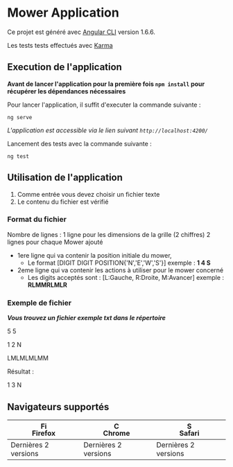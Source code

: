 # Mower Application

Ce projet est généré avec [Angular CLI](https://github.com/angular/angular-cli) version 1.6.6.


Les tests tests effectués avec [Karma](https://karma-runner.github.io)

## Execution de l'application

**Avant de lancer l'application pour la première fois `npm install` pour récupérer les dépendances nécessaires**


Pour lancer l'application, il suffit d'executer la commande suivante : 

`ng serve`

*L'application est accessible via le lien suivant `http://localhost:4200/`*


Lancement des tests  avec la commande suivante :

`ng test`




## Utilisation de l'application
1. Comme entrée vous devez choisir un fichier texte
2. Le contenu du fichier est vérifié

### Format du fichier
Nombre de lignes : 
1 ligne pour les dimensions de la grille (2 chiffres)
2 lignes pour chaque Mower ajouté
  - 1ere ligne qui va contenir la position initiale du mower, 
    - Le format [DIGIT DIGIT POSITION{'N','E','W','S'}] exemple : **1 4 S**
  - 2eme ligne qui va contenir les actions à utiliser pour le mower concerné 
    - Les digits acceptés sont : [L:Gauche, R:Droite, M:Avancer] exemple : **RLMMRLMLR**

### Exemple de fichier 
**_Vous trouvez un fichier exemple txt dans le répertoire_**

5 5

1 2 N

LMLMLMLMM

Résultat : 

1 3 N

## Navigateurs supportés <sub><sup><sub></sub></sup></sub>

| [<img src="https://raw.githubusercontent.com/godban/browsers-support-badges/master/src/images/firefox.png" alt="Firefox" width="16px" height="16px" />](http://godban.github.io/browsers-support-badges/)</br>Firefox | [<img src="https://raw.githubusercontent.com/godban/browsers-support-badges/master/src/images/chrome.png" alt="Chrome" width="16px" height="16px" />](http://godban.github.io/browsers-support-badges/)</br>Chrome | [<img src="https://raw.githubusercontent.com/godban/browsers-support-badges/master/src/images/safari.png" alt="Safari" width="16px" height="16px" />](http://godban.github.io/browsers-support-badges/)</br>Safari |
| --------- | --------- | --------- |
| Dernières 2 versions| Dernières 2 versions| Dernières 2 versions|